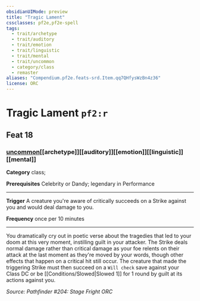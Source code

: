 ```yaml
---
obsidianUIMode: preview
title: "Tragic Lament"
cssclasses: pf2e,pf2e-spell
tags:
  - trait/archetype
  - trait/auditory
  - trait/emotion
  - trait/linguistic
  - trait/mental
  - trait/uncommon
  - category/class
  - remaster
aliases: "Compendium.pf2e.feats-srd.Item.qq7QHfysWzBn4z36"
license: ORC
---
```

# Tragic Lament `pf2:r`
## Feat 18
### [uncommon](uncommon "Uncommon Rarity Trait")[[archetype]][[auditory]][[emotion]][[linguistic]][[mental]]

**Category** class; 



**Prerequisites** Celebrity or Dandy; legendary in Performance
* * *
**Trigger** A creature you're aware of critically succeeds on a Strike against you and would deal damage to you.

**Frequency** once per 10 minutes

* * *

You dramatically cry out in poetic verse about the tragedies that led to your doom at this very moment, instilling guilt in your attacker. The Strike deals normal damage rather than critical damage as your foe relents on their attack at the last moment as they're moved by your words, though other effects that happen on a critical hit still occur. The creature that made the triggering Strike must then succeed on a `Will check` save against your Class DC or be [[Conditions/Slowed|Slowed 1]] for 1 round by guilt at its actions against you.

*Source: Pathfinder #204: Stage Fright*
*ORC*